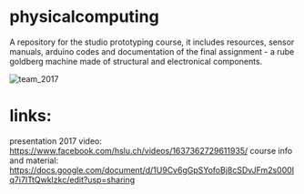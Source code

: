 # physicalcomputing
A repository for the studio prototyping course, it includes resources, sensor manuals, arduino codes and documentation of the final assignment - a rube goldberg machine made of structural and electronical components.

![team_2017](https://github.com/digitalideation/physicalcomputing/blob/master/2017/2017-03-18%2017.05.33.jpg)

# links:
presentation 2017 video: https://www.facebook.com/hslu.ch/videos/1637362729611935/
course info and material: https://docs.google.com/document/d/1U9Cv6gGpSYofoBj8cSDvJFm2s000Iq7i7ITtQwkIzkc/edit?usp=sharing
